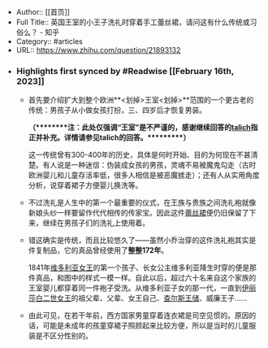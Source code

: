 - Author:: [[首页]]
- Full Title:: 英国王室的小王子洗礼时穿着手工蕾丝裙，请问这有什么传统或习俗么？ - 知乎
- Category:: #articles
- URL:: https://www.zhihu.com/question/21893132
- ### Highlights first synced by #Readwise [[February 16th, 2023]]
    - 首先要介绍扩大到整个欧洲**<划掉>王室<划掉>**范围的一个更古老的传统：男孩子从小做女孩打扮，三、四岁后才恢复男装。
      
      **（\*\*\*\*\*\*\*\*注：此处仅强调“王室”是不严谨的，感谢继续回答的[talich](https://www.zhihu.com/search?q=talich&search_source=Entity&hybrid_search_source=Entity&hybrid_search_extra=%7B%22sourceType%22%3A%22answer%22%2C%22sourceId%22%3A23867179%7D)指正并补充。详情请参见talich的回答。\*\*\*\*\*\*\*\*\*）**
      
      这一传统曾有300-400年的历史，具体是何时开始、目的为何现在不甚清楚。有人说是一种迷信：伪装成女孩的男孩，灵魂不易被魔鬼勾走（古时欧洲婴儿和儿童存活率低，很多人相信是被恶魔掳走）；还有人从实用角度分析，说穿着裙子方便婴儿换洗等。
    - 不过洗礼是人生中的第一个最重要的仪式，在王族与贵族之间洗礼袍就像新娘头纱一样要留作代代相传的传家宝。因此这件[蕾丝裙](https://www.zhihu.com/search?q=%E8%95%BE%E4%B8%9D%E8%A3%99&search_source=Entity&hybrid_search_source=Entity&hybrid_search_extra=%7B%22sourceType%22%3A%22answer%22%2C%22sourceId%22%3A23867179%7D)便仍旧保留了下来，继续在男孩子们的洗礼上使用着。
    - 错这确实是传统，而且比较悠久了——虽然小乔治穿的这件洗礼袍其实是件复制品，它的真品曾经使用了**整整172年**。
      
      1841年[维多利亚女王](https://www.zhihu.com/search?q=%E7%BB%B4%E5%A4%9A%E5%88%A9%E4%BA%9A%E5%A5%B3%E7%8E%8B&search_source=Entity&hybrid_search_source=Entity&hybrid_search_extra=%7B%22sourceType%22%3A%22answer%22%2C%22sourceId%22%3A23867179%7D)的第一个孩子、长女公主维多利亚降生时穿的便是那件真品，和图中的样式一模一样。自此以后，超过六十名来自这个家族的王室婴儿都穿着同一件袍子受洗。从维多利亚子女的那一代，一直到[伊丽莎白二世女王](https://www.zhihu.com/search?q=%E4%BC%8A%E4%B8%BD%E8%8E%8E%E7%99%BD%E4%BA%8C%E4%B8%96%E5%A5%B3%E7%8E%8B&search_source=Entity&hybrid_search_source=Entity&hybrid_search_extra=%7B%22sourceType%22%3A%22answer%22%2C%22sourceId%22%3A23867179%7D)的祖父辈、父辈、女王自己、[查尔斯王储](https://www.zhihu.com/search?q=%E6%9F%A5%E5%B0%94%E6%96%AF%E7%8E%8B%E5%82%A8&search_source=Entity&hybrid_search_source=Entity&hybrid_search_extra=%7B%22sourceType%22%3A%22answer%22%2C%22sourceId%22%3A23867179%7D)、威廉王子……
    - 由此可见，在若干年前，西方国家男童穿着连衣裙是司空见惯的。原因的话，可能是未成年的孩童穿裙子照顾起来比较方便，所以是当时的儿童服装是不区分性别的。
